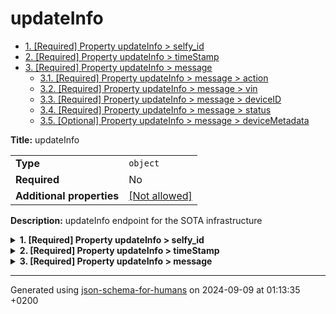 # updateInfo

- [1. [Required] Property updateInfo > selfy_id](#selfy_id)
- [2. [Required] Property updateInfo > timeStamp](#timeStamp)
- [3. [Required] Property updateInfo > message](#message)
  - [3.1. [Required] Property updateInfo > message > action](#message_action)
  - [3.2. [Required] Property updateInfo > message > vin](#message_vin)
  - [3.3. [Required] Property updateInfo > message > deviceID](#message_deviceID)
  - [3.4. [Required] Property updateInfo > message > status](#message_status)
  - [3.5. [Optional] Property updateInfo > message > deviceMetadata](#message_deviceMetadata)

**Title:** updateInfo

|                           |                                                         |
| ------------------------- | ------------------------------------------------------- |
| **Type**                  | `object`                                                |
| **Required**              | No                                                      |
| **Additional properties** | [[Not allowed]](# "Additional Properties not allowed.") |

**Description:** updateInfo endpoint for the SOTA infrastructure

<details>
<summary>
<strong> <a name="selfy_id"></a>1. [Required] Property updateInfo > selfy_id</strong>  

</summary>
<blockquote>

|              |           |
| ------------ | --------- |
| **Type**     | `integer` |
| **Required** | Yes       |

**Description:** ID of the SOTA endpoint

| Restrictions |        |
| ------------ | ------ |
| **Minimum**  | &ge; 0 |

</blockquote>
</details>

<details>
<summary>
<strong> <a name="timeStamp"></a>2. [Required] Property updateInfo > timeStamp</strong>  

</summary>
<blockquote>

|              |             |
| ------------ | ----------- |
| **Type**     | `string`    |
| **Required** | Yes         |
| **Format**   | `date-time` |

**Description:** timestamp of the message in ISO-8601 (UTC)

</blockquote>
</details>

<details>
<summary>
<strong> <a name="message"></a>3. [Required] Property updateInfo > message</strong>  

</summary>
<blockquote>

|                           |                                                         |
| ------------------------- | ------------------------------------------------------- |
| **Type**                  | `object`                                                |
| **Required**              | Yes                                                     |
| **Additional properties** | [[Not allowed]](# "Additional Properties not allowed.") |

**Description:** containg message information

<details>
<summary>
<strong> <a name="message_action"></a>3.1. [Required] Property updateInfo > message > action</strong>  

</summary>
<blockquote>

|              |           |
| ------------ | --------- |
| **Type**     | `integer` |
| **Required** | Yes       |

**Description:** action flag; e.g. 1 for update

| Restrictions |        |
| ------------ | ------ |
| **Minimum**  | &ge; 0 |

</blockquote>
</details>

<details>
<summary>
<strong> <a name="message_vin"></a>3.2. [Required] Property updateInfo > message > vin</strong>  

</summary>
<blockquote>

|              |          |
| ------------ | -------- |
| **Type**     | `string` |
| **Required** | Yes      |

**Description:** Vehicle Identification Number

</blockquote>
</details>

<details>
<summary>
<strong> <a name="message_deviceID"></a>3.3. [Required] Property updateInfo > message > deviceID</strong>  

</summary>
<blockquote>

|              |          |
| ------------ | -------- |
| **Type**     | `string` |
| **Required** | Yes      |

**Description:** ID of the device

</blockquote>
</details>

<details>
<summary>
<strong> <a name="message_status"></a>3.4. [Required] Property updateInfo > message > status</strong>  

</summary>
<blockquote>

|              |           |
| ------------ | --------- |
| **Type**     | `integer` |
| **Required** | Yes       |

**Description:** status of the update

| Restrictions |        |
| ------------ | ------ |
| **Minimum**  | &ge; 0 |
| **Maximum**  | &le; 2 |

</blockquote>
</details>

<details>
<summary>
<strong> <a name="message_deviceMetadata"></a>3.5. [Optional] Property updateInfo > message > deviceMetadata</strong>  

</summary>
<blockquote>

|              |          |
| ------------ | -------- |
| **Type**     | `string` |
| **Required** | No       |

**Description:** Metadata about the update

</blockquote>
</details>

</blockquote>
</details>

----------------------------------------------------------------------------------------------------------------------------
Generated using [json-schema-for-humans](https://github.com/coveooss/json-schema-for-humans) on 2024-09-09 at 01:13:35 +0200